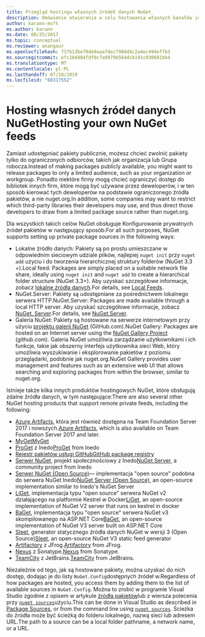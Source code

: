 ```yaml
---
title: Przegląd hostingu własnych źródeł danych NuGet
description: Omówienie otwierania w celu hostowania własnych kanałów informacyjnych lub Galerii pakietów NuGet lokalnie lub zdalnie.
author: karann-msft
ms.author: karann
ms.date: 08/25/2017
ms.topic: conceptual
ms.reviewer: anangaur
ms.openlocfilehash: 737b13be70de9aaa7dec7904d4c2a4ec494ef7b3
ms.sourcegitcommit: efc18d484fdf0c7a8979b564dcb191c030601bb4
ms.translationtype: MT
ms.contentlocale: pl-PL
ms.lasthandoff: 07/18/2019
ms.locfileid: "68317552"
---
```

# <a name="hosting-your-own-nuget-feeds"></a><span data-ttu-id="25017-103">Hosting własnych źródeł danych NuGet</span><span class="sxs-lookup"><span data-stu-id="25017-103">Hosting your own NuGet feeds</span></span>

<span data-ttu-id="25017-104">Zamiast udostępniać pakiety publicznie, możesz chcieć zwolnić pakiety tylko do ograniczonych odbiorców, takich jak organizacja lub Grupa robocza.</span><span class="sxs-lookup"><span data-stu-id="25017-104">Instead of making packages publicly available, you might want to release packages to only a limited audience, such as your organization or workgroup.</span></span> <span data-ttu-id="25017-105">Ponadto niektóre firmy mogą chcieć ograniczyć dostęp do bibliotek innych firm, które mogą być używane przez deweloperów, i w ten sposób kierować tych deweloperów na podstawie ograniczonego źródła pakietów, a nie nuget.org.</span><span class="sxs-lookup"><span data-stu-id="25017-105">In addition, some companies may want to restrict which third-party libraries their developers may use, and thus direct those developers to draw from a limited package source rather than nuget.org.</span></span>

<span data-ttu-id="25017-106">Dla wszystkich takich celów NuGet obsługuje Konfigurowanie prywatnych źródeł pakietów w następujący sposób:</span><span class="sxs-lookup"><span data-stu-id="25017-106">For all such purposes, NuGet supports setting up private package sources in the following ways:</span></span>

- <span data-ttu-id="25017-107">Lokalne źródło danych: Pakiety są po prostu umieszczane w odpowiednim sieciowym udziale plików, najlepiej `nuget init` przy `nuget add` użyciu i do tworzenia hierarchicznej struktury folderów (NuGet 3.3 +).</span><span class="sxs-lookup"><span data-stu-id="25017-107">Local feed: Packages are simply placed on a suitable network file share, ideally using `nuget init` and `nuget add` to create a hierarchical folder structure (NuGet 3.3+).</span></span> <span data-ttu-id="25017-108">Aby uzyskać szczegółowe informacje, zobacz [lokalne źródła danych](../hosting-packages/local-feeds.md).</span><span class="sxs-lookup"><span data-stu-id="25017-108">For details, see [Local Feeds](../hosting-packages/local-feeds.md).</span></span>
- <span data-ttu-id="25017-109">NuGet.Server: Pakiety są udostępniane za pośrednictwem lokalnego serwera HTTP.</span><span class="sxs-lookup"><span data-stu-id="25017-109">NuGet.Server: Packages are made available through a local HTTP server.</span></span> <span data-ttu-id="25017-110">Aby uzyskać szczegółowe informacje, zobacz [NuGet. Server](../hosting-packages/nuget-server.md).</span><span class="sxs-lookup"><span data-stu-id="25017-110">For details, see [NuGet.Server](../hosting-packages/nuget-server.md).</span></span>
- <span data-ttu-id="25017-111">Galeria NuGet: Pakiety są hostowane na serwerze internetowym przy użyciu [projektu galerii NuGet](https://github.com/NuGet/NuGetGallery#build-and-run-the-gallery-in-arbitrary-number-easy-steps) (GitHub.com).</span><span class="sxs-lookup"><span data-stu-id="25017-111">NuGet Gallery: Packages are hosted on an Internet server using the [NuGet Gallery Project](https://github.com/NuGet/NuGetGallery#build-and-run-the-gallery-in-arbitrary-number-easy-steps) (github.com).</span></span> <span data-ttu-id="25017-112">Galeria NuGet umożliwia zarządzanie użytkownikami i ich funkcje, takie jak obszerny interfejs użytkownika sieci Web, który umożliwia wyszukiwanie i eksplorowanie pakietów z poziomu przeglądarki, podobnie jak nuget.org.</span><span class="sxs-lookup"><span data-stu-id="25017-112">NuGet Gallery provides user management and features such as an extensive web UI that allows searching and exploring packages from within the browser, similar to nuget.org.</span></span>

<span data-ttu-id="25017-113">Istnieje także kilka innych produktów hostingowych NuGet, które obsługują zdalne źródła danych, w tym następujące:</span><span class="sxs-lookup"><span data-stu-id="25017-113">There are also several other NuGet hosting products that support remote private feeds, including the following:</span></span>

- <span data-ttu-id="25017-114">[Azure Artifacts](https://www.visualstudio.com/docs/package/nuget/publish), która jest również dostępna na Team Foundation Server 2017 i nowszych.</span><span class="sxs-lookup"><span data-stu-id="25017-114">[Azure Artifacts](https://www.visualstudio.com/docs/package/nuget/publish), which is also available on Team Foundation Server 2017 and later.</span></span>
- [<span data-ttu-id="25017-115">MyGet</span><span class="sxs-lookup"><span data-stu-id="25017-115">MyGet</span></span>](http://myget.org)
- <span data-ttu-id="25017-116">[ProGet](http://inedo.com/proget) z Inedo</span><span class="sxs-lookup"><span data-stu-id="25017-116">[ProGet](http://inedo.com/proget) from Inedo</span></span>
- [<span data-ttu-id="25017-117">Rejestr pakietów usługi GitHub</span><span class="sxs-lookup"><span data-stu-id="25017-117">GitHub package registry</span></span>](https://help.github.com/articles/configuring-nuget-for-use-with-github-package-registry)
- <span data-ttu-id="25017-118">[Serwer NuGet](http://nugetserver.net/), projekt społecznościowy z Inedo</span><span class="sxs-lookup"><span data-stu-id="25017-118">[NuGet Server](http://nugetserver.net/), a community project from Inedo</span></span>
- <span data-ttu-id="25017-119">[Serwer NuGet (Open Source)](http://nuget-server.net)— implementacja "open source" podobna do serwera NuGet Inedo</span><span class="sxs-lookup"><span data-stu-id="25017-119">[NuGet Server (Open Source)](http://nuget-server.net), an open-source implementation similar to Inedo's NuGet Server</span></span>
- <span data-ttu-id="25017-120">[LiGet](https://github.com/ai-traders/liget), implementacja typu "open source" serwera NuGet v2 działającego na platformie Kestrel w Docker</span><span class="sxs-lookup"><span data-stu-id="25017-120">[LiGet](https://github.com/ai-traders/liget), an open-source implementation of NuGet V2 server that runs on kestrel in docker</span></span>
- <span data-ttu-id="25017-121">[BaGet](https://github.com/loic-sharma/BaGet), implementacja typu "open source" serwera NuGet v3 skompilowanego na ASP.NET Core</span><span class="sxs-lookup"><span data-stu-id="25017-121">[BaGet](https://github.com/loic-sharma/BaGet), an open-source implementation of NuGet V3 server built on ASP.NET Core</span></span>
- <span data-ttu-id="25017-122">[Sleet](https://github.com/emgarten/sleet), generator statycznego źródła danych NuGet w wersji 3 (Open Source)</span><span class="sxs-lookup"><span data-stu-id="25017-122">[Sleet](https://github.com/emgarten/sleet), an open-source NuGet V3 static feed generator</span></span>
- <span data-ttu-id="25017-123">[Artifactory](https://www.jfrog.com/artifactory/) z JFrog.</span><span class="sxs-lookup"><span data-stu-id="25017-123">[Artifactory](https://www.jfrog.com/artifactory/) from JFrog.</span></span>
- <span data-ttu-id="25017-124">[Nexus](http://www.sonatype.org/nexus/) z Sonatype.</span><span class="sxs-lookup"><span data-stu-id="25017-124">[Nexus](http://www.sonatype.org/nexus/) from Sonatype.</span></span>
- <span data-ttu-id="25017-125">[TeamCity](https://www.jetbrains.com/teamcity/) z JetBrains.</span><span class="sxs-lookup"><span data-stu-id="25017-125">[TeamCity](https://www.jetbrains.com/teamcity/) from JetBrains.</span></span>

<span data-ttu-id="25017-126">Niezależnie od tego, jak są hostowane pakiety, można uzyskać do nich dostęp, dodając je do listy `NuGet.Config`dostępnych źródeł w.</span><span class="sxs-lookup"><span data-stu-id="25017-126">Regardless of how packages are hosted, you access them by adding them to the list of available sources in `NuGet.Config`.</span></span> <span data-ttu-id="25017-127">Można to zrobić w programie Visual Studio zgodnie z opisem w artykule [źródła pakietów](../consume-packages/install-use-packages-visual-studio.md#package-sources)lub z wiersza polecenia przy [`nuget sources`](../reference/cli-reference/cli-ref-sources.md)użyciu.</span><span class="sxs-lookup"><span data-stu-id="25017-127">This can be done in Visual Studio as described in [Package Sources](../consume-packages/install-use-packages-visual-studio.md#package-sources), or from the command line using [`nuget sources`](../reference/cli-reference/cli-ref-sources.md).</span></span> <span data-ttu-id="25017-128">Ścieżka do źródła może być ścieżką do folderu lokalnego, nazwą sieci lub adresem URL.</span><span class="sxs-lookup"><span data-stu-id="25017-128">The path to a source can be a local folder pathname, a network name, or a URL.</span></span>
